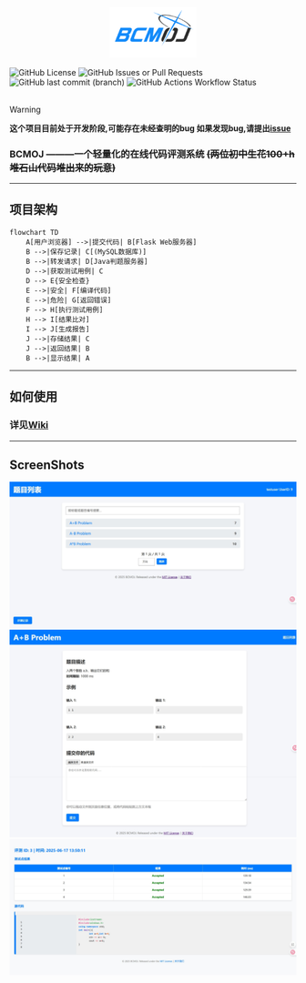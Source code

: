 <p align="center">
  <img src="https://raw.githubusercontent.com/SleepingCui/BCMOJ/master/imgs/logo.png" alt="logo" width=30%/>
</p>

![GitHub License](https://img.shields.io/github/license/SleepingCui/BCMOJ)
![GitHub Issues or Pull Requests](https://img.shields.io/github/issues-pr/SleepingCui/BCMOJ)
![GitHub last commit (branch)](https://img.shields.io/github/last-commit/SleepingCui/BCMOJ/master)
![GitHub Actions Workflow Status](https://img.shields.io/github/actions/workflow/status/SleepingCui/BCMOJ/maven.yml)
<br></br>

> [!WARNING]
> **这个项目目前处于开发阶段,可能存在未经查明的bug
> 如果发现bug,请提出[issue](https://github.com/SleepingCui/BCMOJ/issues)**
### **BCMOJ** ———一个轻量化的在线代码评测系统 ~~(两位初中生花100+h堆石山代码堆出来的玩意)~~
---

## 项目架构

```mermaid
flowchart TD
    A[用户浏览器] -->|提交代码| B[Flask Web服务器]
    B -->|保存记录| C[(MySQL数据库)]
    B -->|转发请求| D[Java判题服务器]
    D -->|获取测试用例| C
    D --> E{安全检查}
    E -->|安全| F[编译代码]
    E -->|危险| G[返回错误]
    F --> H[执行测试用例]
    H --> I[结果比对]
    I --> J[生成报告]
    J -->|存储结果| C
    J -->|返回结果| B
    B -->|显示结果| A
```

---

## 如何使用

### 详见[Wiki](https://github.com/SleepingCui/BCMOJ/wiki)

---

## ScreenShots

<p align="center">
  <img src="https://raw.githubusercontent.com/SleepingCui/BCMOJ/master/imgs/ss1.png" alt="ss1"/>
  <img src="https://raw.githubusercontent.com/SleepingCui/BCMOJ/master/imgs/ss2.png" alt="ss2"/>
  <img src="https://raw.githubusercontent.com/SleepingCui/BCMOJ/master/imgs/ss3.png" alt="ss3"/>
</p>
